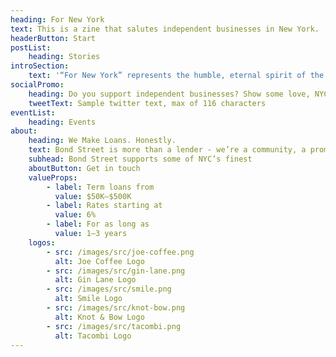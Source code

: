 ```yaml
---
heading: For New York
text: This is a zine that salutes independent businesses in New York.
headerButton: Start
postList:
    heading: Stories
introSection:
    text: '“For New York” represents the humble, eternal spirit of the New York City merchant. The small business. Our bars, our laundries, our hot dog sellers and our delicatessens, our bodegas, our dollar stores, our hardware stores, hell, our haberdasheries. These businesses have served New York City with dignity and distinction since this city was built—some are quiet, others make noise; some last a week, or a month, while others have lasted over a century, and are still kicking. <br><br> “For New York” sets out to share a few of their stories. Together they stand for what Bond Street aspires to do: advocate, promote, protect, and celebrate the small businesses that make our culture great, that make it so indelibly human, and that also make an incredibly strong case for their sanctity in the lifeblood of New York City, and the world that so loves their stories, too. Here’s to them.'
socialPromo:
    heading: Do you support independent businesses? Show some love, NYC!
    tweetText: Sample twitter text, max of 116 characters
eventList:
    heading: Events
about:
    heading: We Make Loans. Honestly.
    text: Bond Street is more than a lender - we’re a community, a promise to build real relationships, and a financial advocate to help you take the next big step for your business. <br><br> We are committed to helping the business owners that make NYC the best city in the world.
    subhead: Bond Street supports some of NYC’s finest
    aboutButton: Get in touch
    valueProps:
        - label: Term loans from
          value: $50K–$500K
        - label: Rates starting at
          value: 6%
        - label: For as long as
          value: 1–3 years
    logos:
        - src: /images/src/joe-coffee.png
          alt: Joe Coffee Logo
        - src: /images/src/gin-lane.png
          alt: Gin Lane Logo
        - src: /images/src/smile.png
          alt: Smile Logo
        - src: /images/src/knot-bow.png
          alt: Knot & Bow Logo
        - src: /images/src/tacombi.png
          alt: Tacombi Logo
---
```

